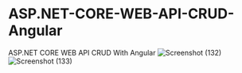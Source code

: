 # ASP.NET-CORE-WEB-API-CRUD-Angular
ASP.NET CORE WEB API CRUD With Angular 
![Screenshot (132)](https://github.com/SankhaYapa/ASP.NET-CORE-WEB-API-CRUD-Angular/assets/88539220/07e73914-381f-42aa-a0e1-fc73844fd00d)
![Screenshot (133)](https://github.com/SankhaYapa/ASP.NET-CORE-WEB-API-CRUD-Angular/assets/88539220/99189bd2-b8fd-4af4-a35c-a1062ce2156c)
